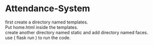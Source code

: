 # Attendance-System

first create a directory named templates.<br>
Put home.html inside the templates.<br>
create another directory named static and add directory named faces.<br>
use ( flask run ) to run the code.<br>
